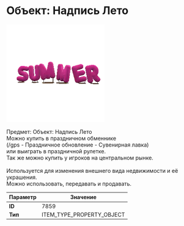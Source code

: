 # Объект: Надпись Лето

![Item Image](../img/7859.webp?raw=true)

Предмет: Объект: Надпись Лето<br>Можно купить в праздничном обменнике<br>(/gps - Праздничное обновление - Сувенирная лавка)<br>или выиграть в праздничной рулетке.<br>Так же можно купить у игроков на центральном рынке.<br><br>Используется для изменения внешнего вида недвижимости и её украшения.<br>Можно использовать, передавать и продавать.


| Параметр | Значение |
|----------|----------|
| **ID** | 7859 |
| **Тип** | ITEM_TYPE_PROPERTY_OBJECT |

